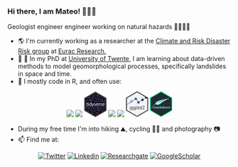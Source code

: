 ### Hi there, I am Mateo! 👋:colombia:

Geologist engineer engineer working on natural hazards :mount_fuji::volcano::cyclone::ocean:
- :earth_americas: I'm currently working as a researcher at the [Climate and Risk Disaster Risk group](https://www.eurac.edu/en/institutes-centers/institute-for-earth-observation/research-group/climate-and-disaster-risk) at [Eurac Research.](https://www.eurac.edu/en)
- :satellite: :sunrise_over_mountains: In my PhD at [University of Twente](https://www.itc.nl/), I am learning about data-driven methods to model geomorphological processes, specifically landslides in space and time.
- :green_book: I mostly code in R, and often use:

<p align="center">
<a https://github.com/rspatial/terra><img src="https://raw.githubusercontent.com/rspatial/terra/master/man/figures/logo.png" width="50px"/></a>
 <a href="https://github.com/r-tmap/tmap"><img src="https://user-images.githubusercontent.com/3457131/78889069-479c5480-7a63-11ea-9d76-e8a0acc55c3f.png" width="50px"/></a>
<a href="https://github.com/tidyverse/tidyverse"><img src="https://raw.githubusercontent.com/tidyverse/tidyverse/main/man/figures/logo.png" width="50px"/></a>
<a href="https://github.com/r-spatial/sf"><img src="https://user-images.githubusercontent.com/520851/34887433-ce1d130e-f7c6-11e7-83fc-d60ad4fae6bd.gif" width="50px"/></a>
<a href=https://github.com/r-spatial/mapview><img src="https://github.com/tim-salabim/mvl/blob/cstriestohelp/imagery/animated/box_anim.gif?raw=true" width="60px"/></a>
<a href="https://github.com/tidyverse/ggplot2"><img src="https://raw.githubusercontent.com/tidyverse/ggplot2/master/man/figures/logo.png" width="50px"/></a>
<a href="https://github.com/rstudio/rmarkdown"><img src="https://raw.githubusercontent.com/rstudio/hex-stickers/master/PNG/rmarkdown.png" width="50px"/></a>


- During my free time I'm into hiking :mountain:, cycling :biking_man: and photography :camera:
- :mailbox: Find me at:

<p align="center">
  <a href="https://twitter.com/mmorenoz"><img src="https://img.shields.io/badge/Twitter-1DA1F2?style=for-the-badge&logo=twitter&logoColor=white" alt="Twitter"></a>  
  <a href="https://www.linkedin.com/in/mateo3195/"><img src="https://img.shields.io/badge/LinkedIn-0077B5?style=for-the-badge&logo=linkedin&logoColor=white" alt="Linkedin"></a>  
  <a href="https://www.researchgate.net/profile/Mateo-Moreno-5"><img src="https://img.shields.io/badge/ResearchGate-00CCBB?style=for-the-badge&logo=ResearchGate&logoColor=white" alt="Researchgate"></a>    
  <a href="https://scholar.google.com/citations?hl=en&user=58TdPa0AAAAJ"><img src="https://img.shields.io/badge/Googlescholar-010A0F?style=for-the-badge&logo=GoogleScholar&logoColor=white" alt="GoogleScholar"></a>
  

